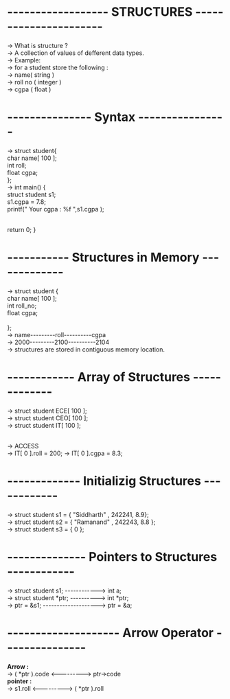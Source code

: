 # ------------------ STRUCTURES ----------------------
-> What is structure ?
<br>
-> A collection of values of defferent data types.
<br>
-> Example: 
<br>
-> for a student store the following :
<br>
-> name( string )
<br>
-> roll no ( integer )
<br>
-> cgpa ( float )
<br>

# --------------- Syntax ----------------
-> struct student{
<br>                 char name[ 100 ];
<br>                 int roll;
<br>                 float cgpa;
<br>               };
<br>
-> int main()
{
<br>
     struct student s1;
<br> s1.cgpa = 7.8;
<br> printf(" Your cgpa : %f ",s1.cgpa );

<br>   return 0;
}
<br>

# ----------- Structures in Memory -------------
-> struct student {
<br>                  char  name[ 100 ];
<br>                  int roll_no;
<br>                  float cgpa;
<br>
<br>                 };
<br>
-> name---------roll----------cgpa
<br>
-> 2000---------2100----------2104 
<br>
-> structures are stored in contiguous memory location.
<br>

# ------------ Array of Structures -------------
-> struct student ECE[ 100 ];
<br>
-> struct student CEO[ 100 ];
<br>
-> struct student   IT[ 100 ];

<br>
-> ACCESS 
<br>
-> IT[ 0 ].roll = 200;
-> IT[ 0 ].cgpa = 8.3;
<br>

# ------------- Initializig Structures ------------
-> struct student s1 = { "Siddharth" , 242241, 8.9};
<br>
-> struct student s2 = { "Ramanand" , 242243, 8.8 };
<br>
-> struct student s3 = { 0 };
<br>

# -------------- Pointers to Structures ------------
-> struct student s1; ------------> int a;
<br>
-> struct student *ptr; ----------> int *ptr;
<br>
-> ptr = &s1; --------------------> ptr = &a;
<br>

# -------------------- Arrow Operator ---------------
<b> Arrow : </b>
<br>
-> ( *ptr ).code   <--------->  ptr->code
<br>
<b> pointer : </b> 
<br>
-> s1.roll        <---------> ( *ptr ).roll
